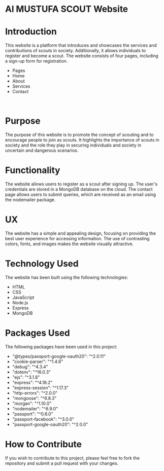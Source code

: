 <h1> Al MUSTUFA SCOUT Website </h1>
<h1> Introduction </h1>

<p>This website is a platform that introduces and showcases the services and contributions of scouts in society. Additionally, it allows individuals to register and become a scout. The website consists of four pages, including a sign-up form for registration. </p>
<ul> 
<li> Pages </li> 
<li> Home </li>
<li> About </li>
<li> Services </li>
<li> Contact </li>
</ul>

<img src="./public/img/home.png" alt="">
<img src="./public/img/about_page.png" alt="">
<img src="./public/img/services_page.png" alt="">
<img src="./public/img/contact_page.png" alt="">
<img src="./public/img/sign_up.png" alt="">

<h1> Purpose </h1>
The purpose of this website is to promote the concept of scouting and to encourage people to join as scouts. It highlights the importance of scouts in society and the role they play in securing individuals and society in uncertain and dangerous scenarios.

<h1> Functionality </h1>
The website allows users to register as a scout after signing up. The user's credentials are stored in a MongoDB database on the cloud. The contact page allows users to submit queries, which are received as an email using the nodemailer package.

<h1>UX</h1>
The website has a simple and appealing design, focusing on providing the best user experience for accessing information. The use of contrasting colors, fonts, and images makes the website visually attractive.

<h1>Technology Used</h1>
The website has been built using the following technologies:

<ul> 
<li> HTML </li> 
<li> CSS </li>
<li>JavaScript </li>
<li> Node.js </li>
<li> Express </li>
<li> MongoDB </li>
</ul>


<h1>Packages Used</h1>
The following packages have been used in this project:
<ul>

<li>"@types/passport-google-oauth20": "^2.0.11"
<li>"cookie-parser": "^1.4.6" </li>
<li>"debug": "^4.3.4" </li>
<li>"dotenv": "^16.0.3" </li>
<li>"ejs": "^3.1.8" </li>
<li>"express": "^4.18.2" </li>
<li>"express-session": "^1.17.3" </li>
<li>"http-errors": "^2.0.0" </li>
<li>"mongoose": "^6.8.3" </li>
<li>"morgan": "^1.10.0" </li>
<li>"nodemailer": "^6.9.0" </li>
<li>"passport": "^0.6.0" </li>
<li>"passport-facebook": "^3.0.0" </li>
<li>"passport-google-oauth20": "^2.0.0" </li>
</ul>
<h1>How to Contribute </h1>
If you wish to contribute to this project, please feel free to fork the repository and submit a pull request with your changes.
